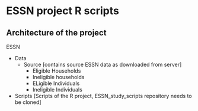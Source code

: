 # ESSN project R scripts

## Architecture of the project
 ESSN
  - Data
    - Source [contains source ESSN data as downloaded from server]
      - Eligible Households
      - Ineligible households
      - ELigible Individuals
      - Ineligible Individuals
   - Scripts [Scripts of the R project, ESSN_study_scripts repository needs to be cloned] 
  



